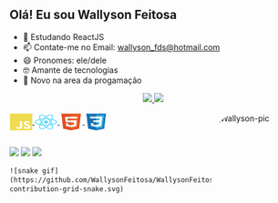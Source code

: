 ## Olá! Eu sou Wallyson Feitosa

- 🌱 Estudando ReactJS
- 📫 Contate-me no Email: wallyson_fds@hotmail.com
- 😄 Pronomes: ele/dele
- 🤓 Amante de tecnologias 
- 🌟 Novo na area da progamação

<div align="center">
  <a href="https://github.com/WallysonFeitosa">
  <img height="180em" src="https://github-readme-stats.vercel.app/api?username=WallysonFeitosa&show_icons=true&theme=dracula&include_all_commits=true&count_private=true"/>
  <img height="180em" src="https://github-readme-stats.vercel.app/api/top-langs/?username=WallysonFeitosa&layout=compact&langs_count=7&theme=dracula"/>
</div>
<div style="display: inline_block"><br>
  <img align="center" alt="Wallyson-Js" height="30" width="40" src="https://raw.githubusercontent.com/devicons/devicon/master/icons/javascript/javascript-plain.svg">
  <img align="center" alt="Wallyson-React" height="30" width="40" src="https://raw.githubusercontent.com/devicons/devicon/master/icons/react/react-original.svg">
  <img align="center" alt="Wallyson-HTML" height="30" width="40" src="https://raw.githubusercontent.com/devicons/devicon/master/icons/html5/html5-original.svg">
  <img align="center" alt="Wallyson-CSS" height="30" width="40" src="https://raw.githubusercontent.com/devicons/devicon/master/icons/css3/css3-original.svg">
  <img align="right" alt="Wallyson-pic" height="150" style="border-radius:50px;"src="https://i.picasion.com/pic92/919c0bd453abd1a5664387a1dcfe4541.gif" width="150" height="150">
  
  ##
  
  <div> 
  <a href="https://instagram.com/khada_wallyson" target="_blank"><img src="https://img.shields.io/badge/-Instagram-%23E4405F?style=for-the-badge&logo=instagram&logoColor=white" target="_blank"></a>
  <a href = "mailto:wallyson_fds@hotmail.com"><img src="https://img.shields.io/badge/-Gmail-%23333?style=for-the-badge&logo=gmail&logoColor=white" target="_blank"></a>
  <a href="https://www.linkedin.com/in/Wal" target="_blank"><img src="https://img.shields.io/badge/-LinkedIn-%230077B5?style=for-the-badge&logo=linkedin&logoColor=white" target="_blank"></a> 
    
    ![snake gif](https://github.com/WallysonFeitosa/WallysonFeitosa/blob/output/github-contribution-grid-snake.svg)
    
</div>
  
